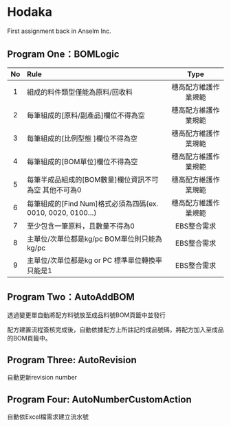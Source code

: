 # Hodaka
First assignment back in Anselm Inc.

## Program One：BOMLogic

| No        | Rule          | Type  |
| :-------------: |:-------------| :-----:|
| 1 | 組成的料件類型僅能為原料/回收料 | 穗高配方維護作業規範 |
| 2 | 每筆組成的[原料/副產品]欄位不得為空      | 穗高配方維護作業規範 |
| 3 | 每筆組成的[比例型態 ]欄位不得為空      | 穗高配方維護作業規範 |
| 4 | 每筆組成的[BOM單位]欄位不得為空      | 穗高配方維護作業規範 |
| 5 | 每筆半成品組成的[BOM數量]欄位資訊不可為空 其他不可為0      | 穗高配方維護作業規範 |
| 6 | 每筆組成的[Find Num]格式必須為四碼(ex. 0010, 0020, 0100…)| 穗高配方維護作業規範 |
| 7 | 至少包含一筆原料，且數量不得為0	      | EBS整合需求 |
| 8 | 主單位/次單位都是kg/pc BOM單位則只能為kg/pc	      | EBS整合需求 |
| 9 | 主單位/次單位都是kg or PC 標準單位轉換率只能是1      | EBS整合需求 |

## Program Two：AutoAddBOM
透過變更單自動將配方料號放至成品料號BOM頁籤中並發行  

配方建置流程簽核完成後，自動依據配方上所註記的成品號碼，將配方加入至成品的BOM頁籤中。 


## Program Three: AutoRevision
自動更新revision number

## Program Four: AutoNumberCustomAction  

自動依Excel檔需求建立流水號
